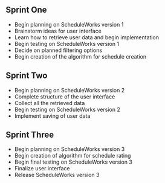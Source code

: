 ## Sprint One

* Begin planning on ScheduleWorks version 1
* Brainstorm ideas for user interface
* Learn how to retrieve user data and begin implementation
* Begin testing on ScheduleWorks version 1
* Decide on planned filtering options
* Begin creation of the algorithm for schedule creation

## Sprint Two

* Begin planning on ScheduleWorks version 2
* Complete structure of the user interface
* Collect all the retrieved data
* Begin testing on ScheduleWorks version 2
* Implement saving of user data

## Sprint Three

* Begin planning on ScheduleWorks version 3
* Begin creation of algorithm for schedule rating
* Begin final testing on ScheduleWorks version 3
* Finalize user interface
* Release ScheduleWorks version 3
